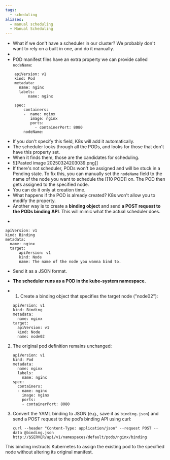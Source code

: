```yaml
---
tags:
  - scheduling
aliases:
  - manual scheduling
  - Manual Scheduling
---
```

- What if we don't have a scheduler in our cluster? We probably don't want to rely on a built in one, and do it manually.
- 
- POD manifest files have an extra property we can provide called `nodeName`:
```
	apiVersion: v1 
	kind: Pod
	metadata: 
	  name: nginx
	  labels: 
		  name: nginx
	
	spec:
		containers:
		-  name: nginx
		   image: nginx
		   ports:
		     - containerPort: 8080
		nodeName:
```
- If you don't specify this field, K8s will add it automatically.
- The scheduler looks through all the PODs, and looks for those that don't have this property set.
- When it finds them, those are the candidates for scheduling.
- ![[Pasted image 20250324203039.png]]
- If there's not scheduler, PODs won't be assigned and will be stuck in a Pending state. To fix this, you can manually set the `nodeName` field to the name of the node you want to schedule the [[10 POD]] on. The POD then gets assigned to the specified node.
- You can do it only at creation time. 
- What happens if the POD is already created? K8s won't allow you to modify the property.
- Another way is to create a **binding object** and send **a POST request to the PODs binding API**. This will mimic what the actual scheduler does. 
- ```
```
apiVersion: v1 
kind: Binding
metadata: 
  name: nginx
  target: 
	  apiVersion: v1
	  kind: Node
	  name: The name of the node you wanna bind to.
```

- Send it as a JSON format.
- **The scheduler runs as a POD in the kube-system namespace.**
- 1. Create a binding object that specifies the target node ("node02"):

    ```
    apiVersion: v1
    kind: Binding
    metadata:
      name: nginx
    target:
      apiVersion: v1
      kind: Node
      name: node02
    ```

2. The original pod definition remains unchanged:

    ```
    apiVersion: v1
    kind: Pod
    metadata:
      name: nginx
      labels:
        name: nginx
    spec:
      containers:
      - name: nginx
        image: nginx
        ports:
        - containerPort: 8080
    ```

3. Convert the YAML binding to JSON (e.g., save it as `binding.json`) and send a POST request to the pod’s binding API using curl:

    ```
    curl --header "Content-Type: application/json" --request POST --data @binding.json http://$SERVER/api/v1/namespaces/default/pods/nginx/binding
    ```
    

This binding instructs Kubernetes to assign the existing pod to the specified node without altering its original manifest.

